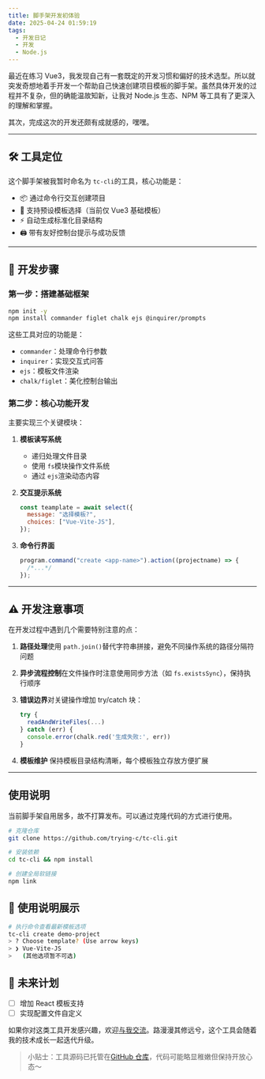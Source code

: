 ```yaml
---
title: 脚手架开发初体验
date: 2025-04-24 01:59:19
tags:
  - 开发日记
  - 开发
  - Node.js
---
```

最近在练习 Vue3，我发现自己有一套既定的开发习惯和偏好的技术选型。所以就突发奇想地着手开发一个帮助自己快速创建项目模板的脚手架。虽然具体开发的过程并不复杂，但的确能温故知新，让我对 Node.js 生态、NPM 等工具有了更深入的理解和掌握。

其次，完成这次的开发还颇有成就感的，嘿嘿。

---

## 🛠 工具定位

这个脚手架被我暂时命名为 `tc-cli`的工具，核心功能是：

- 📦 通过命令行交互创建项目
- 🎨 支持预设模板选择（当前仅 Vue3 基础模板）
- ⚡️ 自动生成标准化目录结构
- 🖨 带有友好控制台提示与成功反馈

---

## 🧩 开发步骤

### 第一步：搭建基础框架

```bash
npm init -y
npm install commander figlet chalk ejs @inquirer/prompts
```

这些工具对应的功能是：

- `commander`：处理命令行参数
- `inquirer`：实现交互式问答
- `ejs`：模板文件渲染
- `chalk/figlet`：美化控制台输出

### 第二步：核心功能开发

主要实现三个关键模块：

1. **模板读写系统**

   - 递归处理文件目录
   - 使用 `fs`模块操作文件系统
   - 通过 `ejs`渲染动态内容
2. **交互提示系统**

   ```javascript
   const teamplate = await select({
     message: "选择模板?",
     choices: ["Vue-Vite-JS"],
   });
   ```
3. **命令行界面**

   ```javascript
   program.command("create <app-name>").action((projectname) => {
     /*...*/
   });
   ```

---

## ⚠️ 开发注意事项

在开发过程中遇到几个需要特别注意的点：

1. **路径处理**使用 `path.join()`替代字符串拼接，避免不同操作系统的路径分隔符问题
2. **异步流程控制**在文件操作时注意使用同步方法（如 `fs.existsSync`），保持执行顺序
3. **错误边界**对关键操作增加 try/catch 块：

   ```javascript
   try {
     readAndWriteFiles(...)
   } catch (err) {
     console.error(chalk.red('生成失败:', err))
   }
   ```
4. **模板维护**
   保持模板目录结构清晰，每个模板独立存放方便扩展

---

## 使用说明

当前脚手架自用居多，故不打算发布。可以通过克隆代码的方式进行使用。

```bash
# 克隆仓库
git clone https://github.com/trying-c/tc-cli.git

# 安装依赖
cd tc-cli && npm install

# 创建全局软链接
npm link
```

## 🎯 使用说明展示

```bash
# 执行命令查看最新模板选项
tc-cli create demo-project
> ? Choose template? (Use arrow keys)
> ❯ Vue-Vite-JS
>   (其他选项暂不可选)
```

## 🌱 未来计划

- [ ] 增加 React 模板支持
- [ ] 实现配置文件自定义

如果你对这类工具开发感兴趣，欢迎[与我交流](mailto:trying-chung@qq.com)。路漫漫其修远兮，这个工具会随着我的技术成长一起迭代升级。

> 小贴士：工具源码已托管在[GitHub 仓库](https://github.com/trying-c/tc-cli)，代码可能略显稚嫩但保持开放心态～
